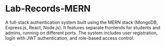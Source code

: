 # Lab-Records-MERN
A full-stack authentication system built using the MERN stack (MongoDB, Express.js, React, Node.js). It features separate frontends for students and admins, running on different ports. The system includes user registration, login with JWT authentication, and role-based access control.
